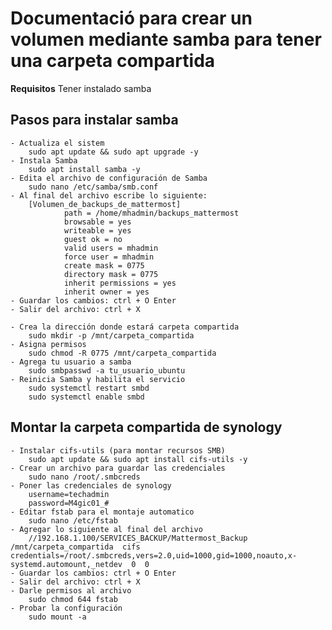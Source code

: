 # Documentació para crear un volumen mediante samba para tener una carpeta compartida

**Requisitos**
Tener instalado samba

## Pasos para instalar samba
    - Actualiza el sistem
        sudo apt update && sudo apt upgrade -y
    - Instala Samba
        sudo apt install samba -y
    - Edita el archivo de configuración de Samba
        sudo nano /etc/samba/smb.conf
    - Al final del archivo escribe lo siguiente:
        [Volumen_de_backups_de_mattermost]
                path = /home/mhadmin/backups_mattermost
                browsable = yes
                writeable = yes
                guest ok = no
                valid users = mhadmin
                force user = mhadmin
                create mask = 0775
                directory mask = 0775
                inherit permissions = yes
                inherit owner = yes
    - Guardar los cambios: ctrl + O Enter
    - Salir del archivo: ctrl + X

    - Crea la dirección donde estará carpeta compartida
        sudo mkdir -p /mnt/carpeta_compartida
    - Asigna permisos
        sudo chmod -R 0775 /mnt/carpeta_compartida
    - Agrega tu usuario a samba
        sudo smbpasswd -a tu_usuario_ubuntu
    - Reinicia Samba y habilita el servicio
        sudo systemctl restart smbd
        sudo systemctl enable smbd
## Montar la carpeta compartida de synology
    - Instalar cifs-utils (para montar recursos SMB)
        sudo apt update && sudo apt install cifs-utils -y
    - Crear un archivo para guardar las credenciales
        sudo nano /root/.smbcreds
    - Poner las credenciales de synology
        username=techadmin
        password=M4gic01_#
    - Editar fstab para el montaje automatico
        sudo nano /etc/fstab
    - Agregar lo siguiente al final del archivo
        //192.168.1.100/SERVICES_BACKUP/Mattermost_Backup  /mnt/carpeta_compartida  cifs  credentials=/root/.smbcreds,vers=2.0,uid=1000,gid=1000,noauto,x-systemd.automount,_netdev  0  0
    - Guardar los cambios: ctrl + O Enter
    - Salir del archivo: ctrl + X
    - Darle permisos al archivo
        sudo chmod 644 fstab
    - Probar la configuración
        sudo mount -a
    
    